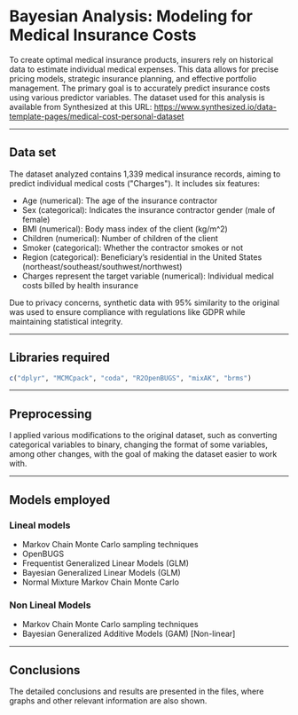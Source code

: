 # Bayesian Analysis: Modeling for Medical Insurance Costs

To create optimal medical insurance products, insurers rely on historical data to estimate individual medical expenses. This data allows for precise pricing models, strategic insurance planning, and effective portfolio management. The primary goal is to accurately predict insurance costs using various predictor variables. The dataset used for this analysis is available from Synthesized at this URL:  https://www.synthesized.io/data-template-pages/medical-cost-personal-dataset

---

## Data set
The dataset analyzed contains 1,339 medical insurance records, aiming to predict individual medical costs ("Charges"). It includes six features: 
- Age (numerical): The age of the insurance contractor
- Sex (categorical):  Indicates the insurance contractor gender (male of female)
- BMI (numerical): Body mass index of the client (kg/m^2)
- Children (numerical): Number of children of the client
- Smoker (categorical): Whether the contractor smokes or not
- Region (categorical): Beneficiary’s residential in the United States (northeast/southeast/southwest/northwest)
- Charges represent the target variable (numerical): Individual medical costs billed by health insurance
  
Due to privacy concerns, synthetic data with 95% similarity to the original was used to ensure compliance with regulations like GDPR while maintaining statistical integrity.

---

## Libraries required
```r
c("dplyr", "MCMCpack", "coda", "R2OpenBUGS", "mixAK", "brms")
```

---

## Preprocessing
I applied various modifications to the original dataset, such as converting categorical variables to binary, changing the format of some variables, among other changes, with the goal of making the dataset easier to work with.

---

## Models employed
### Lineal models
- Markov Chain Monte Carlo sampling techniques
- OpenBUGS
- Frequentist Generalized Linear Models (GLM)
- Bayesian Generalized Linear Models (GLM)
- Normal Mixture Markov Chain Monte Carlo

### Non Lineal Models
- Markov Chain Monte Carlo sampling techniques
- Bayesian Generalized Additive Models (GAM) [Non-linear]

---

## Conclusions
The detailed conclusions and results are presented in the files, where graphs and other relevant information are also shown.
